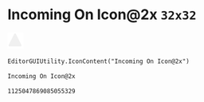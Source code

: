 # Incoming On Icon@2x `32x32`
<img src="/img/Incoming%20On%20Icon@2x.png" width=32 height=32>

``` CSharp
EditorGUIUtility.IconContent("Incoming On Icon@2x")
```
```
Incoming On Icon@2x
```
```
1125047869085055329
```
